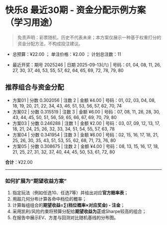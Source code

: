 # 快乐8 最近30期 - 资金分配示例方案（学习用途）

> 免责声明：彩票随机，历史不代表未来；本方案仅展示一种基于权重打分的资金分配方法，不构成投注建议。

- 总预算：¥22.00 ； 单注价格：¥2.00 ； 计划总注数：11

- 最近开奖：期号 2025246 | 日期 2025-09-13(六) | 号码：01, 04, 08, 11, 26, 27, 30, 37, 46, 53, 55, 57, 62, 64, 65, 69, 72, 78, 79, 80


## 推荐组合与资金分配

- 方案01 | 分数 0.302056 | 注数   2 | 金额 ¥4.00 | 号码：01, 02, 03, 04, 08, 18, 19, 20, 21, 22, 34, 43, 46, 51, 53, 56, 57, 62, 70, 74
- 方案02 | 分数 0.315519 | 注数   3 | 金额 ¥6.00 | 号码：07, 08, 11, 26, 28, 30, 43, 44, 45, 50, 51, 56, 59, 65, 66, 67, 69, 70, 79, 80
- 方案03 | 分数 0.246288 | 注数   1 | 金额 ¥2.00 | 号码：03, 07, 09, 12, 13, 17, 18, 21, 24, 25, 26, 32, 33, 34, 51, 54, 55, 57, 63, 78
- 方案04 | 分数 0.341954 | 注数   3 | 金额 ¥6.00 | 号码：02, 15, 16, 17, 18, 21, 25, 26, 30, 35, 43, 51, 53, 55, 62, 68, 71, 73, 76, 80
- 方案05 | 分数 0.308675 | 注数   2 | 金额 ¥4.00 | 号码：08, 13, 15, 16, 17, 18, 21, 25, 27, 31, 32, 37, 40, 44, 45, 50, 53, 61, 72, 80

**合计**：¥22.00


---
### 如何扩展为“期望收益方案”

1) 指定玩法（例如任选10、任选7等）并给出对应**官方赔率表**；
2) 用超几何分布计算各命中档位的概率；
3) 计算每组组合的**期望收益=∑(档位概率×对应奖金) - 注金**；
4) 采用凯利/风险约束将预算分配给**期望收益为正**或Sharpe较高的组合；
5) 在报告中展示EV、方差与回测对比随机基线的分布图。